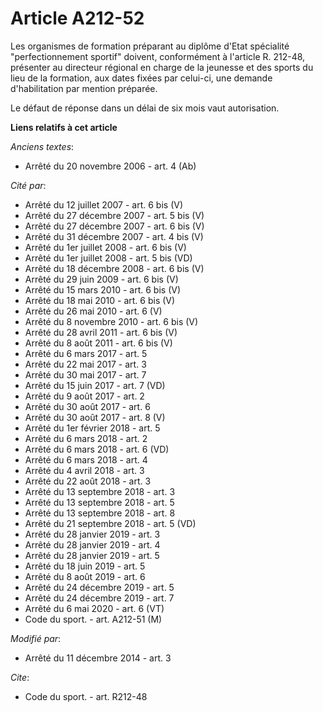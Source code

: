 # Article A212-52

Les organismes de formation préparant au diplôme d'Etat spécialité "perfectionnement sportif" doivent, conformément à
l'article R. 212-48, présenter au directeur régional en charge de la jeunesse et des sports du lieu de la formation, aux
dates fixées par celui-ci, une demande d'habilitation par mention préparée.

Le défaut de réponse dans un délai de six mois vaut autorisation.

**Liens relatifs à cet article**

_Anciens textes_:

  - Arrêté du 20 novembre 2006 - art. 4 (Ab)

_Cité par_:

  - Arrêté du 12 juillet 2007 - art. 6 bis (V)
  - Arrêté du 27 décembre 2007 - art. 5 bis (V)
  - Arrêté du 27 décembre 2007 - art. 6 bis (V)
  - Arrêté du 31 décembre 2007 - art. 4 bis (V)
  - Arrêté du 1er juillet 2008 - art. 6 bis (V)
  - Arrêté du 1er juillet 2008 - art. 5 bis (VD)
  - Arrêté du 18 décembre 2008 - art. 6 bis (V)
  - Arrêté du 29 juin 2009 - art. 6 bis (V)
  - Arrêté du 15 mars 2010 - art. 6 bis (V)
  - Arrêté du 18 mai 2010 - art. 6 bis (V)
  - Arrêté du 26 mai 2010 - art. 6 (V)
  - Arrêté du 8 novembre 2010 - art. 6 bis (V)
  - Arrêté du 28 avril 2011 - art. 6 bis (V)
  - Arrêté du 8 août 2011 - art. 6 bis (V)
  - Arrêté du 6 mars 2017 - art. 5
  - Arrêté du 22 mai 2017 - art. 3
  - Arrêté du 30 mai 2017 - art. 7
  - Arrêté du 15 juin 2017 - art. 7 (VD)
  - Arrêté du 9 août 2017 - art. 2
  - Arrêté du 30 août 2017 - art. 6
  - Arrêté du 30 août 2017 - art. 8 (V)
  - Arrêté du 1er février 2018 - art. 5
  - Arrêté du 6 mars 2018 - art. 2
  - Arrêté du 6 mars 2018 - art. 6 (VD)
  - Arrêté du 6 mars 2018 - art. 4
  - Arrêté du 4 avril 2018 - art. 3
  - Arrêté du 22 août 2018 - art. 3
  - Arrêté du 13 septembre 2018 - art. 3
  - Arrêté du 13 septembre 2018 - art. 5
  - Arrêté du 13 septembre 2018 - art. 8
  - Arrêté du 21 septembre 2018 - art. 5 (VD)
  - Arrêté du 28 janvier 2019 - art. 3
  - Arrêté du 28 janvier 2019 - art. 4
  - Arrêté du 28 janvier 2019 - art. 5
  - Arrêté du 18 juin 2019 - art. 5
  - Arrêté du 8 août 2019 - art. 6
  - Arrêté du 24 décembre 2019 - art. 5
  - Arrêté du 24 décembre 2019 - art. 7
  - Arrêté du 6 mai 2020 - art. 6 (VT)
  - Code du sport. - art. A212-51 (M)

_Modifié par_:

  - Arrêté du 11 décembre 2014 - art. 3

_Cite_:

  - Code du sport. - art. R212-48
